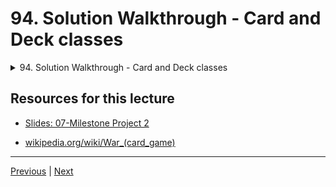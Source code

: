 # 94. Solution Walkthrough - Card and Deck classes

<details>
  <summary> 94. Solution Walkthrough - Card and Deck classes </summary>

-   [Notebook: 03-Milestone Project 2 - Complete Walkthrough Solution.ipynb](https://github.com/BloomTech-DS/Complete-Python-3-Bootcamp/blob/master/08-Milestone%20Project%20-%202/03-Milestone%20Project%202%20-%20Complete%20Walkthrough%20Solution.ipynb)

-   [Codebase: ](../../../codebase/python-camp/08-Milestone-Project-2)

</details> 


## Resources for this lecture

-   [Slides: 07-Milestone Project 2](https://docs.google.com/presentation/d/1HWKmRVHqzpbDapeuKQF5EAWbU6bBROgqv-PsF9zsrbs/edit#slide=id.p)

-   [wikipedia.org/wiki/War_(card_game)](https://en.wikipedia.org/wiki/War_(card_game))

---

[Previous](./93_Milestone-Project-2-Overview.md) | [Next](./95_Solution-Walkthrough-Hand-and-Chip-Classes.md)